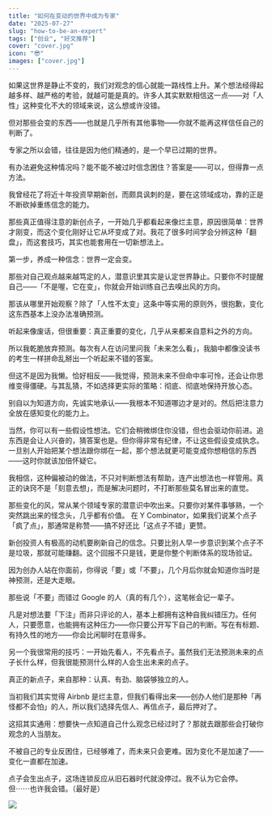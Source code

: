 ```yaml
---
title: "如何在变动的世界中成为专家"
date: "2025-07-27"
slug: "how-to-be-an-expert"
tags: ["创业", "好文推荐"]
cover: "cover.jpg"
icon: "😎"
images: ["cover.jpg"]
---
```

如果这世界是静止不变的，我们对观念的信心就能一路线性上升。某个想法经得起越多样、越严格的考验，就越可能是真的。许多人其实默默相信这一点——对「人性」这种变化不大的领域来说，这么想或许没错。



但对那些会变的东西——也就是几乎所有其他事物——你就不能再这样信任自己的判断了。



专家之所以会错，往往是因为他们精通的，是一个早已过期的世界。



有办法避免这种情况吗？能不能不被过时信念困住？答案是——可以，但得靠一点方法。



我曾经花了将近十年投资早期新创，而颇具讽刺的是，要在这领域成功，靠的正是不断砍掉重练信念的能力。



那些真正值得注意的新创点子，一开始几乎都看起来像烂主意，原因很简单：世界才刚变，而这个变化刚好让它从坏变成了对。我花了很多时间学会分辨这种「翻盘」，而这套技巧，其实也能套用在一切新想法上。



第一步，养成一种信念：世界一定会变。



那些对自己观点越来越笃定的人，潜意识里其实是认定世界静止。只要你不时提醒自己——「不是喔，它在变」，你就会开始训练自己去嗅出风的方向。



那该从哪里开始观察？除了「人性不太变」这条中等实用的原则外，很抱歉，变化这东西基本上没办法准确预测。



听起来像废话，但很重要：真正重要的变化，几乎从来都来自意料之外的方向。



所以我乾脆放弃预测。每次有人在访问里问我「未来怎么看」，我脑中都像没读书的考生一样拼命乱掰出一个听起来不错的答案。



但这不是因为我懒。恰好相反——我觉得，预测未来不但命中率可怜，还会让你思维变得僵硬。与其乱猜，不如选择更实际的策略：彻底、彻底地保持开放心态。



别自以为知道方向，先诚实地承认——我根本不知道哪边才是对的。然后把注意力全放在感知变化的能力上。



当然，你可以有一些假设性想法。它们会稍微绑住你没错，但也会驱动你前进。追东西是会让人兴奋的，猜答案也是。但你得非常有纪律，不让这些假设变成执念。
一旦别人开始把某个想法跟你绑在一起，那个想法就更可能变成你想相信的东西——这时你就该加倍怀疑它。



我相信，这种偏被动的做法，不只对判断想法有帮助，连产出想法也一样管用。真正的诀窍不是「刻意去想」，而是解决问题时，不打断那些莫名冒出来的直觉。



那些变化的风，常从某个领域专家的潜意识中吹出来。只要你对某件事够熟，一个突然跳出来的怪念头，几乎都有价值。
在 Y Combinator，如果我们说某个点子「疯了点」，那通常是称赞——搞不好还比「这点子不错」更赞。



新创投资人有极高的动机要刷新自己的信念。只要比别人早一步意识到某个点子不是垃圾，那就可能赚翻。这个回报不只是钱，更是你整个判断体系的现场验证。



因为创办人站在你面前，你得说「要」或「不要」，几个月后你就会知道你当时是神预测，还是大走眼。



那些说「不要」而错过 Google 的人（真的有几个），这笔帐会记一辈子。



凡是对想法要「下注」而非只评论的人，基本上都拥有这种自我纠错压力。任何人，只要愿意，也能拥有这种压力——你只要公开写下自己的判断。写在有标题、有持久性的地方——你会比闲聊时在意得多。



另一个我很常用的技巧：一开始先看人，不先看点子。虽然我们无法预测未来的点子长什么样，但我很能预测什么样的人会生出未来的点子。



真正的新点子，来自那种：认真、有劲、脑袋够独立的人。



当初我们其实觉得 Airbnb 是烂主意，但我们看得出来——创办人他们是那种「再怪都不会怕」的人，所以我们选择先信人、再信点子，最后押对了。



这招其实通用：想要快一点知道自己什么观念已经过时了？那就去跟那些会打破你观念的人当朋友。



不被自己的专业反困住，已经够难了，而未来只会更难。因为变化不是加速了——变化一直都在加速。



点子会生出点子，这场连锁反应从旧石器时代就没停过。我不认为它会停。
但⋯⋯也许我会错。（最好是）




![](https://prod-files-secure.s3.us-west-2.amazonaws.com/112d0858-5090-4d34-a606-b75eb8d65fd2/46476355-9cf3-4e99-9b7a-3531bc426380/1000202064.png?X-Amz-Algorithm=AWS4-HMAC-SHA256&X-Amz-Content-Sha256=UNSIGNED-PAYLOAD&X-Amz-Credential=ASIAZI2LB466ZBTPPGYT%2F20250911%2Fus-west-2%2Fs3%2Faws4_request&X-Amz-Date=20250911T154338Z&X-Amz-Expires=3600&X-Amz-Security-Token=IQoJb3JpZ2luX2VjEKD%2F%2F%2F%2F%2F%2F%2F%2F%2F%2FwEaCXVzLXdlc3QtMiJGMEQCIB3Q8sdowxCHX%2F4tD6PUyy%2F8YR%2Bsv%2BakKI3FbdRxdSWEAiB%2B69Ji8QJEEYnHzaboYuB2s2ZMRoSqzHvZykZim%2FIt9yr%2FAwgYEAAaDDYzNzQyMzE4MzgwNSIM3NY8zhtHeRUDyVBWKtwDsCGafD5f6UqiJ2m2dh%2BKPnP6X9zaOA60Kx3rbDc%2Ff8GKTgNNwhr%2Bs20aZxX42GTLs21ca5p5ih9M8Q1mFpLMye1gsIcLmHZGD8gOqBFCryRDShy6gExxEZoQDoHk1qWCaJyEjzf9JKGZ%2BwZdR%2Bd%2F6ry6fbom1e006bPtD%2F91bSsW0QIlamZRp05tDsEhuwsIdeqlhO048klsuX8cJ3v4R4OmgNmL%2BGJnhAWYKhDCwxnBqDA6eK2nnmUxO0tafbNX2cXcco9nG876x1JjAwm7BDS90poR8f%2Fml6CT3cih7lG3FtGZH3ATeD%2Ba66UQ8hoedSonDl2gbgkXcq1oBPhD7GyjPo8iTG64QLZDK%2FYwoE2SOq%2FlryO6Lh0yQ11I%2FuHIbtNTTKbvPKem6aICpgqDef1AsmJGUBKod59tGoXS0TyVr0QGA8oIUyvo2zQI%2Boy6VC8z8lfSi%2BmVng9lnD4EUyRR4T74bb%2FCg7HrDW%2FptrFkmtoVDlgEhMAnFlXm%2FDdVjh8gK2Svrc9MBks0PYRgpnDwHFT1E7umDQ0v220HzJdeIfg97ModbIXmCW63Tt4FqzBj6Gnfr2ySwasdFrg7aVOCQ2WjGUzvf6Nre2HqAR6FgDBAuACYVVQdktAw7tKLxgY6pgH8NSRCt1duBTrLwVlL4za6Aa7y6BJBCnTsqHw3gcdywMVQr6XRVfVu%2Bly7iTQvK1tkX62oaI3bLhAhGk4WPEy6ji%2F3zXJ6QcuSV03mgtr6VJFBLrfX4%2BNSpRbgDFTSUdHNw0zy9qr0vzBykfprsLpExSI8njKVa%2FVR7KyISoaqQWrH5V5jdYbm1FF4teyfaNdIZvcy8cLMK7piect1YbK1SkK%2FZf9u&X-Amz-Signature=e471709b394ed2ed5e71b294edfc05086bb06f491c379987da38057f4647bcc3&X-Amz-SignedHeaders=host&x-amz-checksum-mode=ENABLED&x-id=GetObject)

